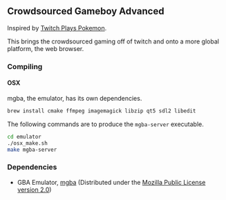 ## Crowdsourced Gameboy Advanced

Inspired by [Twitch Plays Pokemon](https://www.twitch.tv/twitchplayspokemon).

This brings the crowdsourced gaming off of twitch and onto a more global platform, the web browser.

### Compiling

#### OSX

mgba, the emulator, has its own dependencies.
```bash
brew install cmake ffmpeg imagemagick libzip qt5 sdl2 libedit
```

The following commands are to produce the `mgba-server` executable.
```bash
cd emulator
./osx_make.sh
make mgba-server
```

### Dependencies

- GBA Emulator, [mgba](https://github.com/mgba-emu/mgba) (Distributed under the [Mozilla Public License version 2.0](https://www.mozilla.org/en-US/MPL/2.0/))
